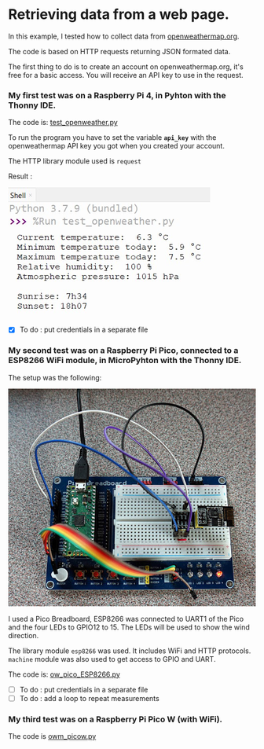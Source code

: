 # Retrieving data from a web page.

In this example, I tested how to collect data from [openweathermap.org](https://openweathermap.org/current).

The code is based on HTTP requests returning JSON formated data.

The first thing to do is to create an account on openweathermap.org, it's free for a basic access. You will receive an API key to use in the request.

### My first test was on a Raspberry Pi 4, in Pyhton with the Thonny IDE.

The code is: [test_openweather.py](test_openweather.py)

To run the program you have to set the variable **`api_key`** with the openweathermap API key you got when you created your account.

The HTTP library module used is `request`

Result :

![](screen_copy.jpg)

- [x] To do : put credentials in a separate file

### My second test was on a Raspberry Pi Pico, connected to a ESP8266 WiFi module, in MicroPyhton with the Thonny IDE.

The setup was the following:

![](Pico_ESP8266.jpg)

I used a Pico Breadboard, ESP8266 was connected to UART1 of the Pico and the four LEDs to GPIO12 to 15. The LEDs will be used to show the wind direction.

The library module `esp8266`  was used. It includes WiFi and HTTP protocols.
`machine` module was also used to get access to GPIO and UART.

The code is: [ow_pico_ESP8266.py](ow_pico_ESP8266.py)

- [ ] To do : put credentials in a separate file
- [ ] To do : add a loop to repeat measurements

### My third test was on a Raspberry Pi Pico W (with WiFi).

The code is [owm_picow.py](owm_picow.py)
